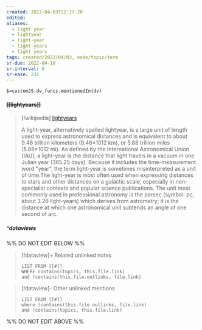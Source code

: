 ```yaml
---
created: 2022-04-03T22:27:20 
edited: 
aliases:
  - light year
  - lightyear
  - light-year
  - light-years
  - light years
tags: created/2022/04/03, node/topic/term
sr-due: 2022-04-10
sr-interval: 6
sr-ease: 231
---
```

`$=customJS.dv_funcs.mentionedIn(dv)`

#### <s class="topic-title">[[lightyears]]</s>

> [!wikipedia] [lightyears](https://en.wikipedia.org/wiki/Light-year)
> 
> A light-year, alternatively spelled lightyear, is a large unit of length used to express astronomical distances and is equivalent to about 9.46 trillion kilometers (9.46×1012 km), or 5.88 trillion miles (5.88×1012 mi). As defined by the International Astronomical Union (IAU), a light-year is the distance that light travels in a vacuum in one Julian year (365.25 days). Because it includes the time-measurement word "year", the term light-year is sometimes misinterpreted as a unit of time.The light-year is most often used when expressing distances to stars and other distances on a galactic scale, especially in non-specialist contexts and popular science publications. The unit most commonly used in professional astronomy is the parsec (symbol: pc, about 3.26 light-years) which derives from astrometry; it is the distance at which one astronomical unit subtends an angle of one second of arc.
>

##### ^dataviews

%% DO NOT EDIT BELOW %%
> [!dataview]+ Related unlinked notes
> ```dataview
> LIST FROM [[#]]
> WHERE contains(topics, this.file.link)
> and !contains(this.file.outlinks, file.link)
> ```
 
> [!dataview]- Other unlinked mentions
> ```dataview
> LIST FROM [[#]]
> where !contains(this.file.outlinks, file.link)
> and !contains(topics, this.file.link)
> ```

%% DO NOT EDIT ABOVE %%
